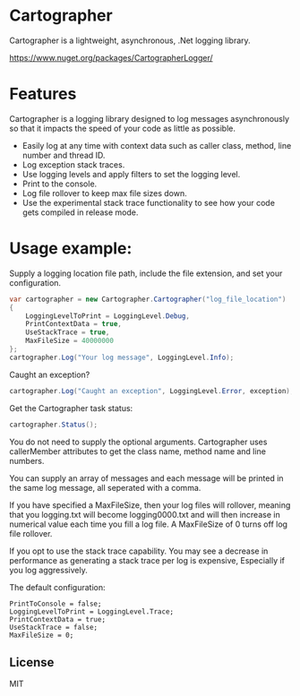# Cartographer
Cartographer is a lightweight, asynchronous, .Net logging library.

https://www.nuget.org/packages/CartographerLogger/

# Features
Cartographer is a logging library designed to log messages asynchronously so that it impacts the speed of your code as little as possible.
  - Easily log at any time with context data such as caller class, method, line number and thread ID.
  - Log exception stack traces.
  - Use logging levels and apply filters to set the logging level.
  - Print to the console.
  - Log file rollover to keep max file sizes down.
  - Use the experimental stack trace functionality to see how your code gets compiled in release mode.

# Usage example:
Supply a logging location file path, include the file extension, and set your configuration.

```c#
var cartographer = new Cartographer.Cartographer("log_file_location")
{
    LoggingLevelToPrint = LoggingLevel.Debug,
    PrintContextData = true,
    UseStackTrace = true,
    MaxFileSize = 40000000      
};
cartographer.Log("Your log message", LoggingLevel.Info);
```    

Caught an exception?

```c#
cartographer.Log("Caught an exception", LoggingLevel.Error, exception);
```

Get the Cartographer task status:

```c#
cartographer.Status();
```

You do not need to supply the optional arguments. Cartographer uses callerMember attributes to get the class name, method name and line numbers.

You can supply an array of messages and each message will be printed in the same log message, all seperated with a comma.

If you have specified a MaxFileSize, then your log files will rollover, meaning that you logging.txt will become logging0000.txt
and will then increase in numerical value each time you fill a log file. A MaxFileSize of 0 turns off log file rollover.

If you opt to use the stack trace capability. You may see a decrease in performance as generating a stack trace per log is expensive, Especially if you log aggressively.

The default configuration:
```
PrintToConsole = false;
LoggingLevelToPrint = LoggingLevel.Trace;
PrintContextData = true;
UseStackTrace = false;
MaxFileSize = 0;
```


License
----

MIT
